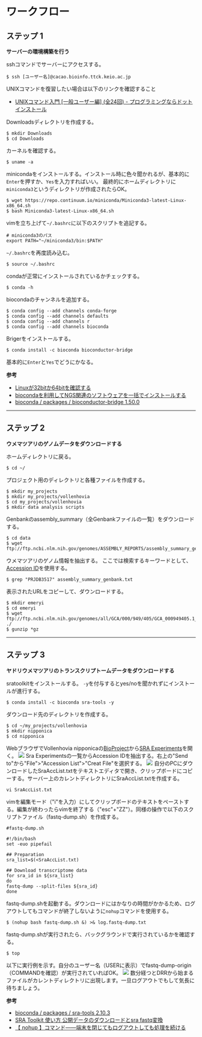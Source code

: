 # ワークフロー

## ステップ 1
**サーバーの環境構築を行う**

sshコマンドでサーバーにアクセスする。
```
$ ssh [ユーザー名]@cacao.bioinfo.ttck.keio.ac.jp
```
UNIXコマンドを復習したい場合は以下のリンクを確認すること
- [UNIXコマンド入門 [一般ユーザー編] (全24回) - プログラミングならドットインストール](https://dotinstall.com/lessons/basic_unix_v2)

Downloadsディレクトリを作成する。
```
$ mkdir Downloads
$ cd Downloads
```

カーネルを確認する。
```
$ uname -a
```
minicondaをインストールする。インストール時に色々聞かれるが、基本的に`Enter`を押すか、`Yes`を入力すればいい。
最終的にホームディレクトリに`miniconda3`というディレクトリが作成されたらOK。
```
$ wget https://repo.continuum.io/miniconda/Miniconda3-latest-Linux-x86_64.sh
$ bash Miniconda3-latest-Linux-x86_64.sh
```
vimを立ち上げて`~/.bashrc`に以下のスクリプトを追記する。
```
# miniconda3のパス
export PATH="~/miniconda3/bin:$PATH"
```
`~/.bashrc`を再度読み込む。
```
$ source ~/.bashrc
```
condaが正常にインストールされているかチェックする。
```
$ conda -h
```
biocondaのチャンネルを追加する。
```
$ conda config --add channels conda-forge
$ conda config --add channels defaults
$ conda config --add channels r
$ conda config --add channels bioconda
```
Brigerをインストールする。
```
$ conda install -c bioconda bioconductor-bridge
```
基本的に`Enter`と`Yes`でどうにかなる。

**参考**
- [Linuxが32bitか64bitを確認する](https://linux.just4fun.biz/?%E9%80%86%E5%BC%95%E3%81%8DUNIX%E3%82%B3%E3%83%9E%E3%83%B3%E3%83%89/Linux%E3%81%8C32bit%E3%81%8B64bit%E3%82%92%E7%A2%BA%E8%AA%8D%E3%81%99%E3%82%8B)
- [biocondaを利用してNGS関連のソフトウェアを一括でインストールする](http://imamachi-n.hatenablog.com/entry/2017/01/14/212719)
- [bioconda / packages / bioconductor-bridge 1.50.0](https://anaconda.org/bioconda/bioconductor-bridge)

---
## ステップ 2
**ウメマツアリのゲノムデータをダウンロードする**

ホームディレクトリに戻る。
```
$ cd ~/
```
プロジェクト用のディレクトリと各種ファイルを作成する。
```
$ mkdir my_projects
$ mkdir my_projects/vollenhovia
$ cd my_projects/vollenhovia
$ mkdir data analysis scripts
```
Genbankのassembly_summary（全Genbankファイルの一覧）をダウンロードする。
```
$ cd data
$ wget ftp://ftp.ncbi.nlm.nih.gov/genomes/ASSEMBLY_REPORTS/assembly_summary_genbank.txt
```
ウメマツアリのゲノム情報を抽出する。
ここでは検索するキーワードとして、[Accession ID](https://www.ncbi.nlm.nih.gov/bioproject/275948)を使用する。
```
$ grep "PRJDB3517" assembly_summary_genbank.txt
```
表示されたURLをコピーして、ダウンロードする。
```
$ mkdir emeryi
$ cd emeryi
$ wget ftp://ftp.ncbi.nlm.nih.gov/genomes/all/GCA/000/949/405/GCA_000949405.1_V.emery_V1.0/*gz ./
$ gunzip *gz
```

---
## ステップ 3
**ヤドリウメマツアリのトランスクリプトームデータをダウンロードする**

sratoolkitをインストールする。
`-y`を付与するとyes/noを聞かれずにインストールが進行する。
```
$ conda install -c bioconda sra-tools -y
```
ダウンロード先のディレクトリを作成する。
```
$ cd ~/my_projects/vollenhovia
$ mkdir nipponica
$ cd nipponica
```
WebブラウザでVollenhovia nipponicaの[BioProject](https://www.ncbi.nlm.nih.gov/bioproject/?term=422773)から[SRA Experiments](https://www.ncbi.nlm.nih.gov/sra?linkname=bioproject_sra_all&from_uid=422773)を開く。
![](https://i.gyazo.com/982a1a6ddfff798b214688c7e7b08cab.png)
Sra Experimentsの一覧からAccession IDを抽出する。右上の"Send to"から"File">"Accession List">"Creat File"を選択する。
![](https://i.gyazo.com/238b04c139f76c847f6c0aa8e975338b.png)
自分のPCにダウンロードしたSraAccList.txtをテキストエディタで開き、クリップボードにコピーする。サーバー上のカレントディレクトリにSraAccList.txtを作成する。
```
vi SraAccList.txt
```
vimを編集モード（"i"を入力）にしてクリップボードのテキストをペーストする。編集が終わったらvimを終了する（"esc"+"ZZ"）。同様の操作で以下のスクリプトファイル（fastq-dump.sh）を作成する。
```
#fastq-dump.sh

#!/bin/bash
set -euo pipefail

## Preparation
sra_list=$(<SraAccList.txt)

## Download transcriptome data
for sra_id in ${sra_list}
do
fastq-dump --split-files ${sra_id}
done
```
fastq-dump.shを起動する。ダウンロードにはかなりの時間がかかるため、ログアウトしてもコマンドが終了しないように`nohup`コマンドを使用する。
```
$ (nohup bash fastq-dump.sh &) >& log.fastq-dump.txt
```
fastq-dump.shが実行されたら、バックグラウンドで実行されているかを確認する。
```
$ top
```
以下に実行例を示す。自分のユーザー名（USERに表示）でfastq-dump-origin（COMMANDを確認）が実行されていればOK。
![](https://i.gyazo.com/0fc41417a02473dc9796c22fa7ca0cb6.png)
数分経つとDRRから始まるファイルがカレントディレクトリに出現します。一旦ログアウトでもして気長に待ちましょう。

**参考**
- [bioconda / packages / sra-tools 2.10.3](https://anaconda.org/bioconda/sra-tools)
- [SRA Toolkit 使い方 公開データのダウンロードとsra fastq変換](http://bioinfo-dojo.net/2017/04/19/sra-toolkit_data_download_sra_fastq/)
- [【 nohup 】コマンド――端末を閉じてもログアウトしても処理を続ける](https://www.atmarkit.co.jp/ait/articles/1708/24/news022.html)
